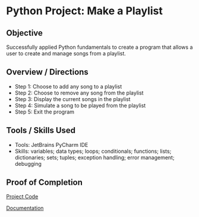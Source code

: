 # Python Project: Make a Playlist

## Objective
Successfully applied Python fundamentals to create a program that allows a user to create and manage songs from a playlist.

## Overview / Directions
- Step 1: Choose to add any song to a playlist
- Step 2: Choose to remove any song from the playlist
- Step 3: Display the current songs in the playlist
- Step 4: Simulate a song to be played from the playlist
- Step 5: Exit the program

## Tools / Skills Used
- Tools: JetBrains PyCharm IDE
- Skills: variables; data types; loops; conditionals; functions; lists; dictionaries; sets; tuples; exception handling; error management; debugging

## Proof of Completion
[Project Code](./Final_Project.py)

[Documentation](./CIS156_Final_ProjectDocumentation.docx)
